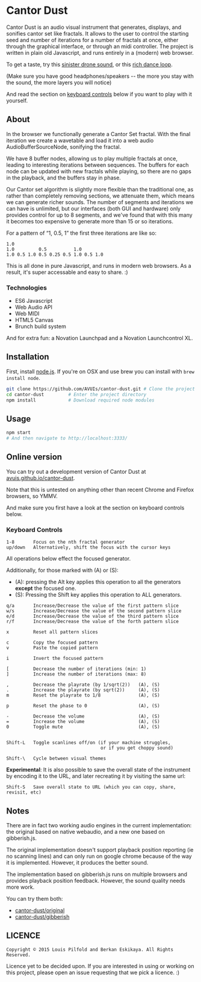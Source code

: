 Cantor Dust
===========

Cantor Dust is an audio visual instrument that generates, displays, and
sonifies cantor set like fractals. It allows to the user to control the
starting seed and number of iterations for a number of fractals at once, either
through the graphical interface, or through an midi controller. The project is
written in plain old Javascript, and runs entirely in a (modern) web browser.

To get a taste, try this [sinister drone sound](http://avuis.github.io/cantor-dust/#STATE:%5B%7B%22iterations%22:7,%22pattern%22:%5B0.4099999999999999,0.8600000000000003,0.6200000000000001,0.5%5D,%22amp%22:4.000000000000001,%22pitch%22:0.015624999999999993,%22phase%22:9688.99075944447%7D,%7B%22iterations%22:7,%22pattern%22:%5B0.5,0.5,0.8000000000000003,0.5%5D,%22amp%22:3.6000000000000007,%22pitch%22:0.011048543456039799,%22phase%22:13447.077559855532%7D,%7B%22iterations%22:7,%22pattern%22:%5B0.5,0.5,0.19999999999999973,0.5%5D,%22amp%22:3.8000000000000008,%22pitch%22:0.0220970869120796,%22phase%22:6193.946044006462%7D,%7B%22iterations%22:7,%22pattern%22:%5B0.5,0.5,0.8000000000000003,0.5%5D,%22amp%22:3.4000000000000006,%22pitch%22:0.015624999999999993,%22phase%22:10979.765624999998%7D%5D), or this [rich dance loop](http://avuis.github.io/cantor-dust/#STATE:%5B%7B%22iterations%22:7,%22pattern%22:%5B0.8300000000000003,0.5,0.3799999999999999,0.47%5D,%22amp%22:0,%22phase%22:2560%7D,%7B%22iterations%22:7,%22pattern%22:%5B0.8900000000000003,0,0.2899999999999998,0%5D,%22amp%22:0,%22phase%22:2560%7D,%7B%22iterations%22:7,%22pattern%22:%5B0.33000000000000007,0.7500000000000004,0.33000000000000007,0.33000000000000007%5D,%22amp%22:0,%22phase%22:2560%7D,%7B%22iterations%22:7,%22pattern%22:%5B0.9200000000000004,0.43999999999999995,0.8000000000000003,0.31999999999999984%5D,%22amp%22:0,%22pitch%22:0.125,%22phase%22:2560%7D,%7B%22iterations%22:7,%22pattern%22:%5B0.8600000000000003,0.3600000000000001,0.30000000000000004,0.56%5D,%22amp%22:0,%22phase%22:2560%7D,%7B%22iterations%22:7,%22pattern%22:%5B0,0.1399999999999998,0,0.5%5D,%22amp%22:0,%22phase%22:2560%7D,%7B%22iterations%22:7,%22pattern%22:%5B0.09,0.2299999999999998,0.10999999999999979,0.31999999999999984%5D,%22amp%22:0,%22phase%22:2560%7D,%7B%22iterations%22:7,%22pattern%22:%5B0.5,0.6200000000000001,0.31999999999999984,0.43999999999999995%5D,%22amp%22:0,%22pitch%22:0.49999999999999983,%22phase%22:10067.999999999998%7D%5D).

(Make sure you have good headphones/speakers -- the more you stay with the sound, the more layers you will notice)

And read the section on [keyboard controls](#keyboard-controls) below if you want to play with it yourself.

## About

In the browser we functionally generate a Cantor Set fractal. With the final
iteration we create a wavetable and load it into a web audio
AudioBufferSourceNode, sonifying the fractal.

We have 8 buffer nodes, allowing us to play multiple fractals at once, leading
to interesting iterations between sequences. The buffers for each node can be
updated with new fractals while playing, so there are no gaps in the playback,
and the buffers stay in phase.

Our Cantor set algorithm is slightly more flexible than the traditional one, as
rather than completely removing sections, we attenuate them, which means we can
generate richer sounds. The number of segments and iterations we can have is
unlimited, but our interfaces (both GUI and hardware) only provides control for
up to 8 segments, and we've found that with this many it becomes too expensive
to generate more than 15 or so iterations.

For a pattern of “1, 0.5, 1” the first three iterations are like so:

```
1.0
1.0         0.5          1.0
1.0 0.5 1.0 0.5 0.25 0.5 1.0 0.5 1.0
```

This is all done in pure Javascript, and runs in modern web browsers. As a
result, it's super accessable and easy to share. :)


### Technologies

* ES6 Javascript
* Web Audio API
* Web MIDI
* HTML5 Canvas
* Brunch build system

And for extra fun: a Novation Launchpad and a Novation Launchcontrol XL.


## Installation

First, install [node.js](https://nodejs.org/). If you're on OSX and use brew
you can install with `brew install node`.

```sh
git clone https://github.com/AVUIs/cantor-dust.git # Clone the project
cd cantor-dust         # Enter the project directory
npm install            # Download required node modules
```


## Usage

```sh
npm start
# And then navigate to http://localhost:3333/
```

## Online version

You can try out a development version of Cantor Dust at [avuis.github.io/cantor-dust](http://avuis.github.io/cantor-dust/).

Note that this is untested on anything other than recent Chrome and Firefox browsers, so YMMV.

And make sure you first have a look at the section on keyboard controls below.


### Keyboard Controls

```
1-8       Focus on the nth fractal generator
up/down   Alternatively, shift the focus with the cursor keys
```

All operations below effect the focused generator.

Additionally, for those marked with (A) or (S): 

* (A): pressing the Alt key applies this operation to all the generators **except** the focused one.
* (S): Pressing the Shift key applies this operation to ALL generators.

```
q/a       Increase/Decrease the value of the first pattern slice
w/s       Increase/Decrease the value of the second pattern slice
e/d       Increase/Decrease the value of the third pattern slice
r/f       Increase/Decrease the value of the forth pattern slice

x         Reset all pattern slices

c         Copy the focused pattern
v         Paste the copied pattern

i         Invert the focused pattern

[         Decrease the number of iterations (min: 1)
]         Increase the number of iterations (max: 8)

,         Decrease the playrate (by 1/sqrt(2))   (A), (S)
.         Increase the playrate (by sqrt(2))     (A), (S)
m         Reset the playrate to 1/8              (A), (S)

p         Reset the phase to 0                   (A), (S)

-         Decrease the volume                    (A), (S)
=         Increase the volume                    (A), (S)
0         Toggle mute                            (A), (S)


Shift-L   Toggle scanlines off/on (if your machine struggles,
                                   or if you get choppy sound)

Shift-\   Cycle between visual themes

```

**Experimental**: It is also possible to save the overall state of the instrument by encoding it to the URL, and later recreating it by visiting the same url:

```
Shift-S   Save overall state to URL (which you can copy, share, revisit, etc)
```

## Notes

There are in fact two working audio engines in the current implementation: the original based on native webaudio, and a new one based on gibberish.js.

The original implementation doesn't support playback position reporting (ie no scanning lines) and can only run on google chrome because of the way it is implemented. However, it produces the better sound.

The implementation based on gibberish.js runs on multiple browsers and provides playback position feedback. However, the sound quality needs more work.

You can try them both:

* [cantor-dust/original](http://avuis.github.io/cantor-dust/original)
* [cantor-dust/gibberish](http://avuis.github.io/cantor-dust/)



## LICENCE

```
Copyright © 2015 Louis Pilfold and Berkan Eskikaya. All Rights Reserved.
```

Licence yet to be decided upon. If you are interested in using or working on
this project, please open an issue requesting that we pick a licence. :)
